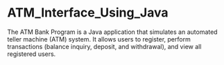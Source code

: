 # ATM_Interface_Using_Java
The ATM Bank Program is a Java application that simulates an automated teller machine (ATM) system. It allows users to register, perform transactions (balance inquiry, deposit, and withdrawal), and view all registered users.
